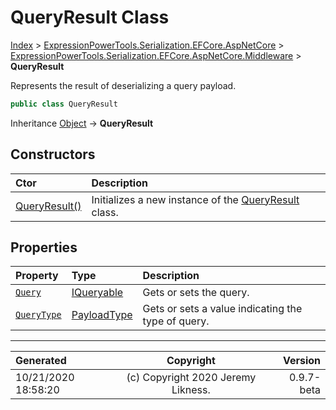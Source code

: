 ﻿# QueryResult Class

[Index](../index.md) > [ExpressionPowerTools.Serialization.EFCore.AspNetCore](ExpressionPowerTools.Serialization.EFCore.AspNetCore.a.md) > [ExpressionPowerTools.Serialization.EFCore.AspNetCore.Middleware](ExpressionPowerTools.Serialization.EFCore.AspNetCore.Middleware.n.md) > **QueryResult**

Represents the result of deserializing a query payload.

```csharp
public class QueryResult
```

Inheritance [Object](https://docs.microsoft.com/dotnet/api/system.object) → **QueryResult**

## Constructors

| Ctor | Description |
| :-- | :-- |
| [QueryResult()](ExpressionPowerTools.Serialization.EFCore.AspNetCore.Middleware.QueryResult.ctor.md#queryresult) | Initializes a new instance of the [QueryResult](ExpressionPowerTools.Serialization.EFCore.AspNetCore.Middleware.QueryResult.cs.md) class. |
## Properties

| Property | Type | Description |
| :-- | :-- | :-- |
| [`Query`](ExpressionPowerTools.Serialization.EFCore.AspNetCore.Middleware.QueryResult.Query.prop.md) | [IQueryable](https://docs.microsoft.com/dotnet/api/system.linq.iqueryable) | Gets or sets the query. |
| [`QueryType`](ExpressionPowerTools.Serialization.EFCore.AspNetCore.Middleware.QueryResult.QueryType.prop.md) | [PayloadType](ExpressionPowerTools.Serialization.PayloadType.cs.md) | Gets or sets a value indicating the type of query. |


---

| Generated | Copyright | Version |
| :-- | :-: | --: |
| 10/21/2020 18:58:20 | (c) Copyright 2020 Jeremy Likness. | 0.9.7-beta |

